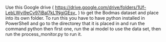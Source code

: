 Use this Google drive ( https://drive.google.com/drive/folders/1Uf-LebLWyi9eCv97iBal7kL1NgiGEsv_ ) to get the Bodmas dataset and place into its own folder.
To run this you have to have python installed in PowerShell and go to the directorey that it is placed in and run the command python then first one, run the ai model to use the data set, then run the process_monitor.py to run it.
